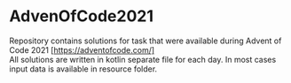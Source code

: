 # AdvenOfCode2021
Repository contains solutions for task that were available during Advent of Code 2021 [https://adventofcode.com/]     
All solutions are written in kotlin separate file for each day. 
In most cases input data is available in resource folder. 
